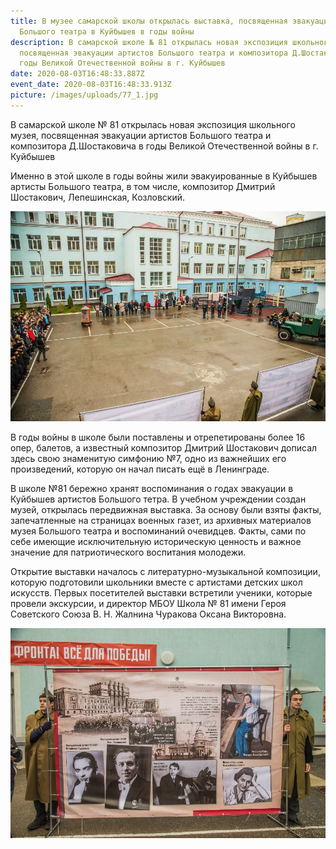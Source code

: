 ```yaml
---
title: В музее самарской школы открылась выставка, посвященная эвакуации
  Большого театра в Куйбышев в годы войны
description: В самарской школе № 81 открылась новая экспозиция школьного музея,
  посвященная эвакуации артистов Большого театра и композитора Д.Шостаковича в
  годы Великой Отечественной войны в г. Куйбышев
date: 2020-08-03T16:48:33.887Z
event_date: 2020-08-03T16:48:33.913Z
picture: /images/uploads/77_1.jpg
---
```

В самарской школе № 81 открылась новая экспозиция школьного музея, посвященная эвакуации артистов Большого театра и композитора Д.Шостаковича в годы Великой Отечественной войны в г. Куйбышев

Именно в этой школе в годы войны жили эвакуированные в Куйбышев артисты Большого театра, в том числе, композитор Дмитрий Шостакович, Лепешинская, Козловский.

![](/images/uploads/77_2.jpg)

В годы войны в школе были поставлены и отрепетированы более 16 опер, балетов, а известный композитор Дмитрий Шостакович дописал здесь свою знаменитую симфонию №7, одно из важнейших его произведений, которую он начал писать ещё в Ленинграде.

В школе №81 бережно хранят воспоминания о годах эвакуации в Куйбышев артистов Большого тетра. В учебном учреждении создан музей, открылась передвижная выставка. За основу были взяты факты, запечатленные на страницах военных газет, из архивных материалов музея Большого театра и воспоминаний очевидцев. Факты, сами по себе имеющие исключительную историческую ценность и важное значение для патриотического воспитания молодежи.

Открытие выставки началось с литературно-музыкальной композиции, которую подготовили школьники вместе с артистами детских школ искусств. Первых посетителей выставки встретили ученики, которые провели экскурсии, и директор МБОУ Школа № 81 имени Героя Советского Союза В. Н. Жалнина Чуракова Оксана Викторовна.

![](/images/uploads/77_3.jpg)